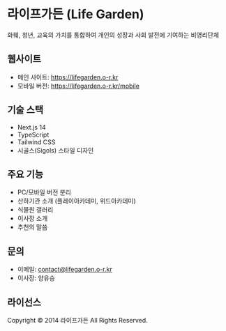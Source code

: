 # 라이프가든 (Life Garden)

화훼, 청년, 교육의 가치를 통합하여 개인의 성장과 사회 발전에 기여하는 비영리단체

## 웹사이트
- 메인 사이트: https://lifegarden.o-r.kr
- 모바일 버전: https://lifegarden.o-r.kr/mobile

## 기술 스택
- Next.js 14
- TypeScript
- Tailwind CSS
- 시골스(Sigols) 스타일 디자인

## 주요 기능
- PC/모바일 버전 분리
- 산하기관 소개 (플레이아카데미, 위드아카데미)
- 식물원 갤러리
- 이사장 소개
- 추천의 말씀

## 문의
- 이메일: contact@lifegarden.o-r.kr
- 이사장: 양유승

## 라이선스
Copyright © 2014 라이프가든 All Rights Reserved.
